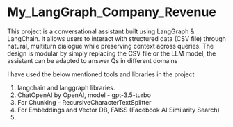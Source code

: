 # My_LangGraph_Company_Revenue
This project is a conversational assistant built using LangGraph &amp; LangChain. It allows users to interact with structured data (CSV file) through natural, multiturn dialogue while preserving context across queries. The design is modular by simply replacing the CSV file or the LLM model, the assistant can be adapted to answer Qs in different domains

I have used the below mentioned tools and libraries in the project
1. langchain and langgraph libraries.
2. ChatOpenAI by OpenAI, model - gpt-3.5-turbo
3. For Chunking - RecursiveCharacterTextSplitter
4. For Embeddings and Vector DB, FAISS (Facebook AI Similarity Search)
5. 
